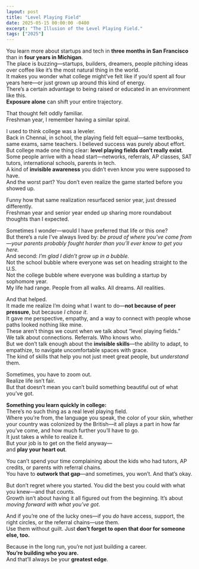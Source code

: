 ```yaml
---
layout: post
title: "Level Playing Field"
date: 2025-05-15 00:00:00 -0400
excerpt: "The Illusion of the Level Playing Field."
tags: ["2025"]
---
```


You learn more about startups and tech in **three months in San Francisco** than in **four years in Michigan**.  
The place is buzzing—startups, builders, dreamers, people pitching ideas over coffee like it’s the most natural thing in the world.  
It makes you wonder what college might’ve felt like if you’d spent all four years here—or just grown up around this kind of energy.  
There’s a certain advantage to being raised or educated in an environment like this.  
**Exposure alone** can shift your entire trajectory.

That thought felt oddly familiar.  
Freshman year, I remember having a similar spiral.

I used to think college was a leveler.  
Back in Chennai, in school, the playing field felt equal—same textbooks, same exams, same teachers. I believed success was purely about effort.  
But college made one thing clear: **level playing fields don’t really exist**.  
Some people arrive with a head start—networks, referrals, AP classes, SAT tutors, international schools, parents in tech.  
A kind of **invisible awareness** you didn’t even know you were supposed to have.  
And the worst part? You don’t even realize the game started before you showed up.

Funny how that same realization resurfaced senior year, just dressed differently.  
Freshman year and senior year ended up sharing more roundabout thoughts than I expected.

Sometimes I wonder—would I have preferred that life or this one?  
But there’s a rule I’ve always lived by: *be proud of where you’ve come from—your parents probably fought harder than you’ll ever know to get you here.*  
And second: *I’m glad I didn’t grow up in a bubble.*  
Not the school bubble where everyone was set on heading straight to the U.S.  
Not the college bubble where everyone was building a startup by sophomore year.  
My life had range. People from all walks. All dreams. All realities.

And that helped.  
It made me realize I’m doing what I want to do—**not because of peer pressure**, but because *I chose it*.  
It gave me perspective, empathy, and a way to connect with people whose paths looked nothing like mine.  
These aren’t things we count when we talk about “level playing fields.”  
We talk about connections. Referrals. Who knows who.  
But we don’t talk enough about the **invisible skills**—the ability to adapt, to empathize, to navigate uncomfortable spaces with grace.  
The kind of skills that help you not just meet great people, but *understand* them.

Sometimes, you have to zoom out.  
Realize life isn’t fair.  
But that doesn’t mean you can’t build something beautiful out of what you’ve got.

**Something you learn quickly in college:**  
There’s no such thing as a real level playing field.  
Where you're from, the language you speak, the color of your skin, whether your country was colonized by the British—it all plays a part in how far you’ve come, and how much further you’ll have to go.  
It just takes a while to realize it.  
But your job is to get on the field anyway—  
and **play your heart out**.

You can’t spend your time complaining about the kids who had tutors, AP credits, or parents with referral chains.  
You have to **outwork that gap**—and sometimes, you won’t.
And that’s okay.

But don’t regret where you started. You did the best you could with what you knew—and that counts.  
Growth isn’t about having it all figured out from the beginning. It’s about *moving forward with what you’ve got*.

And if you’re one of the lucky ones—if you *do* have access, support, the right circles, or the referral chains—use them.  
Use them without guilt. Just **don’t forget to open that door for someone else, too.**

Because in the long run, you’re not just building a career.  
**You’re building who you are.**  
And that’ll always be your **greatest edge**.
